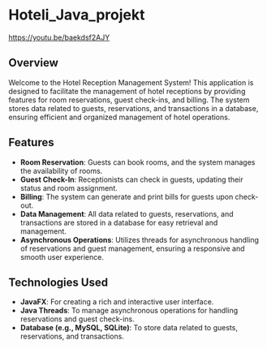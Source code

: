 # Hoteli_Java_projekt

https://youtu.be/baekdsf2AJY


## Overview
Welcome to the Hotel Reception Management System! This application is designed to facilitate the management of hotel receptions by providing features for room reservations, guest check-ins, and billing. The system stores data related to guests, reservations, and transactions in a database, ensuring efficient and organized management of hotel operations.

## Features

- **Room Reservation**: Guests can book rooms, and the system manages the availability of rooms.
- **Guest Check-In**: Receptionists can check in guests, updating their status and room assignment.
- **Billing**: The system can generate and print bills for guests upon check-out.
- **Data Management**: All data related to guests, reservations, and transactions are stored in a database for easy retrieval and management.
- **Asynchronous Operations**: Utilizes threads for asynchronous handling of reservations and guest management, ensuring a responsive and smooth user experience.

## Technologies Used

- **JavaFX**: For creating a rich and interactive user interface.
- **Java Threads**: To manage asynchronous operations for handling reservations and guest check-ins.
- **Database (e.g., MySQL, SQLite)**: To store data related to guests, reservations, and transactions.
